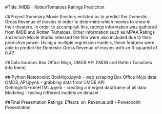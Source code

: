#Title: IMDB - RottenTomatoes Ratings Prediction

##Project Summary
Movie theaters enlisted us to predict the Domestic Gross Revenue of movies in order to determine which movies to show in their theaters. In order to accomplish this, ratings information was gathered from IMDB and Rotten Tomatoes. Other information such as MPAA Ratings and which Movie Studio released the film were also included due to their predictive power.
Using a multiple regression models, these features were able to predict the Domestic Gross Revenue of movies with an R squared of 0.47.

##Data Sources 
Box Office Mojo, OMDB API (IMDB and Rotten Tomatoes info there)

##iPython Notebooks: 
BoxMojo.ipynb - web scraping Box Office Mojo data
OMDB_API.ipynb - grabbing data from OMDB API
GettingInfoFromHTML.ipynb - creating a merged dataframe of all data
Modeling - testing different models on dataset

##Final Presentation
Ratings_Effects_on_Revenue.pdf - Powerpoint Presentation